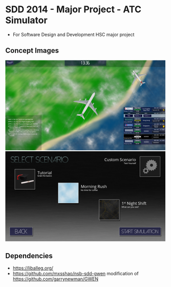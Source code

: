 # SDD 2014 - Major Project - ATC Simulator

+ For Software Design and Development HSC major project

## Concept Images

<img src="_concept_screens/main.png" width="500px" />
<img src="_concept_screens/scenario.png" width="500px" />

## Dependencies

+ <https://liballeg.org/>
+ <https://github.com/mxsshao/nsb-sdd-gwen> modification of <https://github.com/garrynewman/GWEN>
